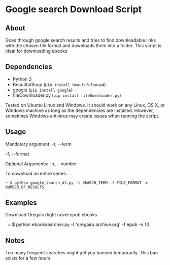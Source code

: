 Google search Download Script
========================

About
-----
Goes through google search results and tries to find downloadable links with the chosen file format and downloads them into a folder. This script is ideal for downloading ebooks

Dependencies
------------

  * Python 3
  * BeautifulSoup (``pip install beautifulsoup4``)
  * google (``pip install google``)
  * fileDownloader.py (``pip install fileDownloader.py``)

Tested on Ubuntu Linux and Windows. It should work on any Linux, OS X, or Windows machine as long as the dependencies are installed. However, sometimes Windows antivirus may create issues when running the script.

Usage
-----

Mandatory argument:
  -t, --term  <search term>
  -f, --format <File format to download>

 Optional Arguments:
   -n, --number <number of google search results to go through>

To download an entire series:

    ~ $ python google_search_dl.py -t SEARCH_TERM -f FILE_FORMAT -n NUMBER_OF_RESULTS

Examples
--------
Download Oregairu light novel epub ebooks

    ~ $ python ebooksearcher.py -t 'oregairu archive.org' -f epub -n 10

Notes
-----
Too many frequent searches might get you banned temporarily. This ban exists for a few hours.
